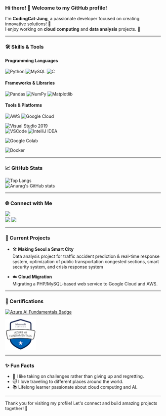 ### Hi there! 👋 Welcome to my GitHub profile!

I'm **CodingCat-Jung**, a passionate developer focused on creating innovative solutions! 🌟  
I enjoy working on **cloud computing** and **data analysis** projects. 🚀  

---

### 🛠️ Skills & Tools
#### Programming Languages  
![Python](https://img.shields.io/badge/Python-3776AB?style=for-the-badge&logo=python&logoColor=white) 
![MySQL](https://img.shields.io/badge/MySQL-4479A1?style=for-the-badge&logo=mysql&logoColor=white) 
![C](https://img.shields.io/badge/C-A8B9CC?style=for-the-badge&logo=c&logoColor=white)


#### Frameworks & Libraries  
![Pandas](https://img.shields.io/badge/Pandas-150458?style=for-the-badge&logo=pandas&logoColor=white) 
![NumPy](https://img.shields.io/badge/NumPy-013243?style=for-the-badge&logo=numpy&logoColor=white) 
![Matplotlib](https://img.shields.io/badge/Matplotlib-11557C?style=for-the-badge&logo=python&logoColor=white)

#### Tools & Platforms  
![AWS](https://img.shields.io/badge/AWS-232F3E?style=for-the-badge&logo=amazon-aws&logoColor=white) 
![Google Cloud](https://img.shields.io/badge/Google%20Cloud-4285F4?style=for-the-badge&logo=google-cloud&logoColor=white) 

![Visual Studio 2019](https://img.shields.io/badge/Visual%20Studio%202019-5C2D91?style=for-the-badge&logo=visual-studio&logoColor=white)  
![VSCode](https://img.shields.io/badge/VSCode-0078D4?style=for-the-badge&logo=visual-studio-code&logoColor=white)
![IntelliJ IDEA](https://img.shields.io/badge/IntelliJ-000000?style=for-the-badge&logo=intellijidea&logoColor=white)  

![Google Colab](https://img.shields.io/badge/Google%20Colab-F9AB00?style=for-the-badge&logo=google-colab&logoColor=black)  

![Docker](https://img.shields.io/badge/Docker-2496ED?style=for-the-badge&logo=docker&logoColor=white)


---

### 📈 GitHub Stats
![Top Langs](https://github-readme-stats.vercel.app/api/top-langs/?username=CodingCat-Jung&layout=compact&theme=radical)  
![Anurag's GitHub stats](https://github-readme-stats.vercel.app/api?username=CodingCat-Jung&show_icons=true&theme=radical)  

---

### 🌐 Connect with Me
<a href="https://www.instagram.com/myeong_h_01/"><img src="https://img.shields.io/badge/Instagram-E4405F?style=for-the-badge&logo=Instagram&logoColor=white"/></a>  
<a href="https://www.notion.so/6af38f962e434962a38487142a549b63"><img src="https://img.shields.io/badge/Notion-000000?style=for-the-badge&logo=Notion&logoColor=white"/></a>
<a href="mailto:myeonghoon01@google.com"><img src="https://img.shields.io/badge/Email-D14836?style=for-the-badge&logo=Gmail&logoColor=white"/></a>  
  

---

### 🚀 Current Projects
- 🛠️ **Making Seoul a Smart City**  
  Data analysis project for traffic accident prediction & real-time response system, optimization of public transportation congested sections, smart security system, and crisis response system

- ☁️ **Cloud Migration**  
  Migrating a PHP/MySQL-based web service to Google Cloud and AWS.

---

### 🏅 Certifications
[![Azure AI Fundamentals Badge](https://img.shields.io/badge/Azure%20AI%20Fundamentals-0078D4?style=for-the-badge&logo=microsoft-azure&logoColor=white)](https://www.credly.com/badges/bc35c913-8e48-4ce4-83bd-19f828490069/public_url)  

<img src="microsoft-certified-azure-ai-fundamentals.png" alt="Azure AI Fundamentals Badge" width="100"/>

---

### ✨ Fun Facts
- 🌟 I like taking on challenges rather than giving up and regretting. 
- 🐱 I love traveling to different places around the world. 
- 📚 Lifelong learner passionate about cloud computing and AI.

---

Thank you for visiting my profile! Let's connect and build amazing projects together! 🚀
